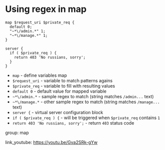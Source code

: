 # Using regex in map

```nginx
map $request_uri $private_req {
  default 0;
  "~*\/admin.*" 1;
  "~*\/manage.*" 1;
}

server {
  if ( $private_req ) {
    return 403 'No russians, sorry';
  }
}
```

- `map` - define variables map
- `$request_uri` - variable to match patterns agains
- `$private_req` - variable to fill with resulting values
- `default 0` - default value for mapped variable
- `~*\/admin.*` - sample regex to match (string matches `/admin...` text)
- `~*\/manage.*` - other sample regex to match (string matches `/manage...` text)
- `server {` - virtual server configuration block
- `if ( $private_req ) {` - will be triggered when `$private_req` contains `1`
- `return 403 'No russians, sorry';` - return `403` status code

group: map


link_youtube: https://youtu.be/Gva2SRk-gYw
